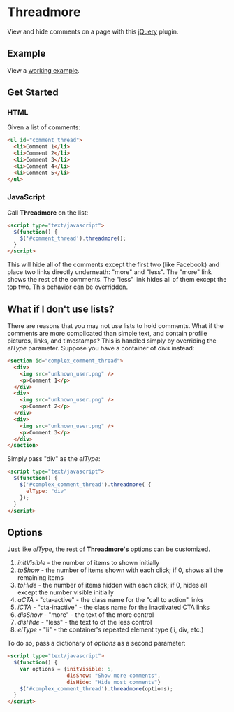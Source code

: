 # Threadmore
View and hide comments on a page with this [jQuery](http://jquery.com/) plugin. 

## Example 
View a [working example](http://jsfiddle.net/mattnorris/3s69M/4/).

## Get Started
### HTML
Given a list of comments: 

```html
<ul id="comment_thread">
  <li>Comment 1</li>
  <li>Comment 2</li>
  <li>Comment 3</li>
  <li>Comment 4</li>
  <li>Comment 5</li>
</ul>
```

### JavaScript
Call **Threadmore** on the list: 

```html
<script type="text/javascript">
  $(function() {
    $('#comment_thread').threadmore();
  }
</script>
```

This will hide all of the comments except the first two (like Facebook) and place two links directly underneath: "more" and "less". The "more" link shows the rest of the comments. The "less" link hides all of them except the top two. This behavior can be overridden. 

## What if I don't use lists? 

There are reasons that you may not use lists to hold comments. What if the comments are more complicated than simple text, and contain profile pictures, links, and timestamps? This is handled simply by overriding the _elType_ parameter. Suppose you have a container of _divs_ instead: 

```html
<section id="complex_comment_thread">
  <div>
    <img src="unknown_user.png" />
    <p>Comment 1</p>
  </div>
  <div>
    <img src="unknown_user.png" />
    <p>Comment 2</p>
  </div>
  <div>
    <img src="unknown_user.png" />
    <p>Comment 3</p>
  </div>
</section>
```

Simply pass "div" as the _elType_: 
```html
<script type="text/javascript">
  $(function() {
    $('#complex_comment_thread').threadmore( {
      elType: "div"
    });
  }
</script>
```

## Options

Just like _elType_, the rest of **Threadmore's** options can be customized. 

1. _initVisible_ - the number of items to shown initially
2. _toShow_ - the number of items shown with each click; if 0, shows all the remaining items
3. _toHide_ - the number of items hidden with each click; if 0, hides all except the number visible initially
4. _aCTA_ - "cta-active" - the class name for the "call to action" links
5. _iCTA_ - "cta-inactive" - the class name for the inactivated CTA links
6. _disShow_ - "more" - the text of the more control
7. _disHide_ - "less" - the text to of the less control
8. _elType_ - "li" - the container's repeated element type (li, div, etc.)

To do so, pass a dictionary of _options_ as a second parameter: 

```html
<script type="text/javascript">
  $(function() {
    var options = {initVisible: 5, 
                   disShow: "Show more comments", 
                   disHide: "Hide most comments"}
    $('#complex_comment_thread').threadmore(options);
  }
</script>
```

